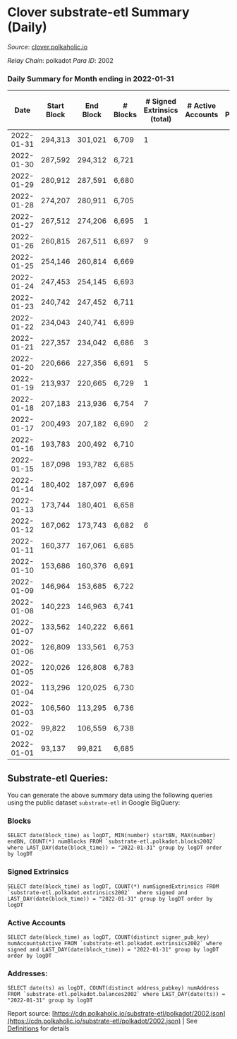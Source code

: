 # Clover substrate-etl Summary (Daily)

_Source_: [clover.polkaholic.io](https://clover.polkaholic.io)

*Relay Chain*: polkadot
*Para ID*: 2002



### Daily Summary for Month ending in 2022-01-31


| Date | Start Block | End Block | # Blocks | # Signed Extrinsics (total) | # Active Accounts | # Passive | # New | # Addresses with Balances | # Events | # Transfers | # XCM Transfers In | # XCM Transfers Out |
| ---- | ----------- | --------- | -------- | --------------------------- | ----------------- | --------- | ----- | ------------------------- | -------- | ----------- | ------------------ | ------------------- |
| 2022-01-31 | 294,313 | 301,021 | 6,709  | 1 |  |  |  | 21 | 13,427 |   |   |   |
| 2022-01-30 | 287,592 | 294,312 | 6,721  |  |  |  |  | 21 | 13,447 |   |   |   |
| 2022-01-29 | 280,912 | 287,591 | 6,680  |  |  |  |  | 21 | 13,361 |   |   |   |
| 2022-01-28 | 274,207 | 280,911 | 6,705  |  |  |  |  | 21 | 13,412 |   |   |   |
| 2022-01-27 | 267,512 | 274,206 | 6,695  | 1 |  |  |  | 21 | 13,407 |   |   |   |
| 2022-01-26 | 260,815 | 267,511 | 6,697  | 9 |  |  |  | 20 | 13,443 | 4 ($0.73) |   |   |
| 2022-01-25 | 254,146 | 260,814 | 6,669  |  |  |  |  | 16 | 13,344 |   |   |   |
| 2022-01-24 | 247,453 | 254,145 | 6,693  |  |  |  |  | 16 | 13,388 |   |   |   |
| 2022-01-23 | 240,742 | 247,452 | 6,711  |  |  |  |  | 16 | 13,427 |   |   |   |
| 2022-01-22 | 234,043 | 240,741 | 6,699  |  |  |  |  | 16 | 13,399 |   |   |   |
| 2022-01-21 | 227,357 | 234,042 | 6,686  | 3 |  |  |  | 16 | 13,392 |   |   |   |
| 2022-01-20 | 220,666 | 227,356 | 6,691  | 5 |  |  |  | 15 | 13,405 |   |   |   |
| 2022-01-19 | 213,937 | 220,665 | 6,729  | 1 |  |  |  | 15 | 13,471 |   |   |   |
| 2022-01-18 | 207,183 | 213,936 | 6,754  | 7 |  |  |  | 14 | 13,547 | 1 ($221.29) |   |   |
| 2022-01-17 | 200,493 | 207,182 | 6,690  | 2 |  |  |  | 11 | 13,391 |   |   |   |
| 2022-01-16 | 193,783 | 200,492 | 6,710  |  |  |  |  | 11 | 13,422 |   |   |   |
| 2022-01-15 | 187,098 | 193,782 | 6,685  |  |  |  |  | 11 | 13,375 |   |   |   |
| 2022-01-14 | 180,402 | 187,097 | 6,696  |  |  |  |  | 11 | 13,393 |   |   |   |
| 2022-01-13 | 173,744 | 180,401 | 6,658  |  |  |  |  | 11 | 13,318 |   |   |   |
| 2022-01-12 | 167,062 | 173,743 | 6,682  | 6 |  |  |  | 11 | 13,429 | 2 ($154.90) |   |   |
| 2022-01-11 | 160,377 | 167,061 | 6,685  |  |  |  |  | 7 | 13,372 |   |   |   |
| 2022-01-10 | 153,686 | 160,376 | 6,691  |  |  |  |  | 7 | 13,387 |   |   |   |
| 2022-01-09 | 146,964 | 153,685 | 6,722  |  |  |  |  | 7 | 13,446 |   |   |   |
| 2022-01-08 | 140,223 | 146,963 | 6,741  |  |  |  |  | 7 | 13,487 |   |   |   |
| 2022-01-07 | 133,562 | 140,222 | 6,661  |  |  |  |  | 7 | 13,323 |   |   |   |
| 2022-01-06 | 126,809 | 133,561 | 6,753  |  |  |  |  | 7 | 13,512 |   |   |   |
| 2022-01-05 | 120,026 | 126,808 | 6,783  |  |  |  |  | 7 | 13,568 |   |   |   |
| 2022-01-04 | 113,296 | 120,025 | 6,730  |  |  |  |  | 7 | 13,465 |   |   |   |
| 2022-01-03 | 106,560 | 113,295 | 6,736  |  |  |  |  | 7 | 13,474 |   |   |   |
| 2022-01-02 | 99,822 | 106,559 | 6,738  |  |  |  |  | 7 | 13,481 |   |   |   |
| 2022-01-01 | 93,137 | 99,821 | 6,685  |  |  |  |  | 7 | 13,372 |   |   |   |

## Substrate-etl Queries:
You can generate the above summary data using the following queries using the public dataset `substrate-etl` in Google BigQuery:


### Blocks
```
SELECT date(block_time) as logDT, MIN(number) startBN, MAX(number) endBN, COUNT(*) numBlocks FROM `substrate-etl.polkadot.blocks2002`  where LAST_DAY(date(block_time)) = "2022-01-31" group by logDT order by logDT
```


### Signed Extrinsics
```
SELECT date(block_time) as logDT, COUNT(*) numSignedExtrinsics FROM `substrate-etl.polkadot.extrinsics2002`  where signed and LAST_DAY(date(block_time)) = "2022-01-31" group by logDT order by logDT
```


### Active Accounts
```
SELECT date(block_time) as logDT, COUNT(distinct signer_pub_key) numAccountsActive FROM `substrate-etl.polkadot.extrinsics2002` where signed and LAST_DAY(date(block_time)) = "2022-01-31" group by logDT order by logDT
```


### Addresses:
```
SELECT date(ts) as logDT, COUNT(distinct address_pubkey) numAddress FROM `substrate-etl.polkadot.balances2002` where LAST_DAY(date(ts)) = "2022-01-31" group by logDT
```



Report source: [https://cdn.polkaholic.io/substrate-etl/polkadot/2002.json](https://cdn.polkaholic.io/substrate-etl/polkadot/2002.json) | See [Definitions](/DEFINITIONS.md) for details
